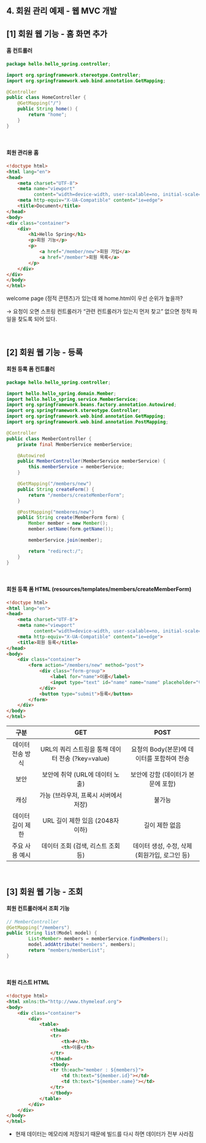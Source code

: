## 4. 회원 관리 예제 - 웹 MVC 개발

## [1] 회원 웹 기능 - 홈 화면 추가

#### 홈 컨트롤러

```java
package hello.hello_spring.controller;

import org.springframework.stereotype.Controller;
import org.springframework.web.bind.annotation.GetMapping;

@Controller
public class HomeController {
    @GetMapping("/")
    public String home() {
        return "home";
    }
}
```

<br/>

#### 회원 관리용 홈

```html
<!doctype html>
<html lang="en">
<head>
    <meta charset="UTF-8">
    <meta name="viewport"
          content="width=device-width, user-scalable=no, initial-scale=1.0, maximum-scale=1.0, minimum-scale=1.0">
    <meta http-equiv="X-UA-Compatible" content="ie=edge">
    <title>Document</title>
</head>
<body>
<div class="container">
    <div>
        <h1>Hello Spring</h1>
        <p>회원 기능</p>
        <p>
            <a href="/member/new">회원 가입</a>
            <a href="/member">회원 목록</a>
        </p>
    </div>
</div>
</body>
</html>
```

welcome page (정적 콘텐츠)가 있는데 왜 home.html이 우선 순위가 높을까?

→ 요청이 오면 스프링 컨트롤러가 “관련 컨트롤러가 있는지 먼저 찾고” 없으면 정적 파일을 찾도록 되어 있다.

<br/>

## [2] 회원 웹 기능 - 등록

#### 회원 등록 폼 컨트롤러
```java
package hello.hello_spring.controller;

import hello.hello_spring.domain.Member;
import hello.hello_spring.service.MemberService;
import org.springframework.beans.factory.annotation.Autowired;
import org.springframework.stereotype.Controller;
import org.springframework.web.bind.annotation.GetMapping;
import org.springframework.web.bind.annotation.PostMapping;

@Controller
public class MemberController {
    private final MemberService memberService;

    @Autowired
    public MemberController(MemberService memberService) {
        this.memberService = memberService;
    }

    @GetMapping("/members/new")
    public String createForm() {
        return "/members/createMemberForm";
    }

    @PostMapping("memberes/new")
    public String create(MemberForm form) {
        Member member = new Member();
        member.setName(form.getName());

        memberService.join(member);

        return "redirect:/";
    }
}
```
<br/>

#### 회원 등록 폼 HTML (resources/templates/members/createMemberForm)
```html
<!doctype html>
<html lang="en">
<head>
    <meta charset="UTF-8">
    <meta name="viewport"
          content="width=device-width, user-scalable=no, initial-scale=1.0, maximum-scale=1.0, minimum-scale=1.0">
    <meta http-equiv="X-UA-Compatible" content="ie=edge">
    <title>회원 등록</title>
</head>
<body>
    <div class="container">
        <form action="/members/new" method="post">
            <div class="form-group">
                <label for="name">이름</label>
                <input type="text" id="name" name="name" placeholder="이름을 입력하세요.">
            </div>
            <button type="submit">등록</button>
        </form>
    </div>
</body>
</html>
```

|     구분     |                 GET                  |             POST              |
|:----------:|:------------------------------------:|:-----------------------------:|
| 데이터 전송 방식  | URL의 쿼리 스트링을 통해 데이터 전송 (?key=value)  |  요청의 Body(본문)에 데이터를 포함하여 전송   |
|     보안     |         보안에 취약 (URL에 데이터 노출)         |     보안에 강함 (데이터가 본문에 포함)      |
|     캐싱     |        가능 (브라우저, 프록시 서버에서 저장)        |              불가능              |
| 데이터 길이 제한  |       URL 길이 제한 있음 (2048자 이하)        |           길이 제한 없음            |
|  주요 사용 예시  |        데이터 조회 (검색, 리스트 조회 등)         | 데이터 생성, 수정, 삭제 (회원가입, 로그인 등)  |

<br/>

## [3] 회원 웹 기능 - 조회

#### 회원 컨트롤러에서 조회 기능

```java
// MemberController
@GetMapping("/members")
public String list(Model model) {
		List<Member> members = memberService.findMembers();
		model.addAttribute("members", members);
		return "members/memberList";
}
```
<br/>

#### 회원 리스트 HTML

```html
<!doctype html>
<html xmlns:th="http://www.thymeleaf.org">
<body>
    <div class="container">
        <div>
            <table>
                <thead>
                <tr>
                    <th>#</th>
                    <th>이름</th>
                </tr>
                </thead>
                <tbody>
                <tr th:each="member : ${members}">
                    <td th:text="${member.id}"></td>
                    <td th:text="${member.name}"></td>
                </tr>
                </tbody>
            </table>
        </div>
    </div>
</body>
</html>
```

- 현재 데이터는 메모리에 저장되기 때문에 빌드를 다시 하면 데이터가 전부 사라짐